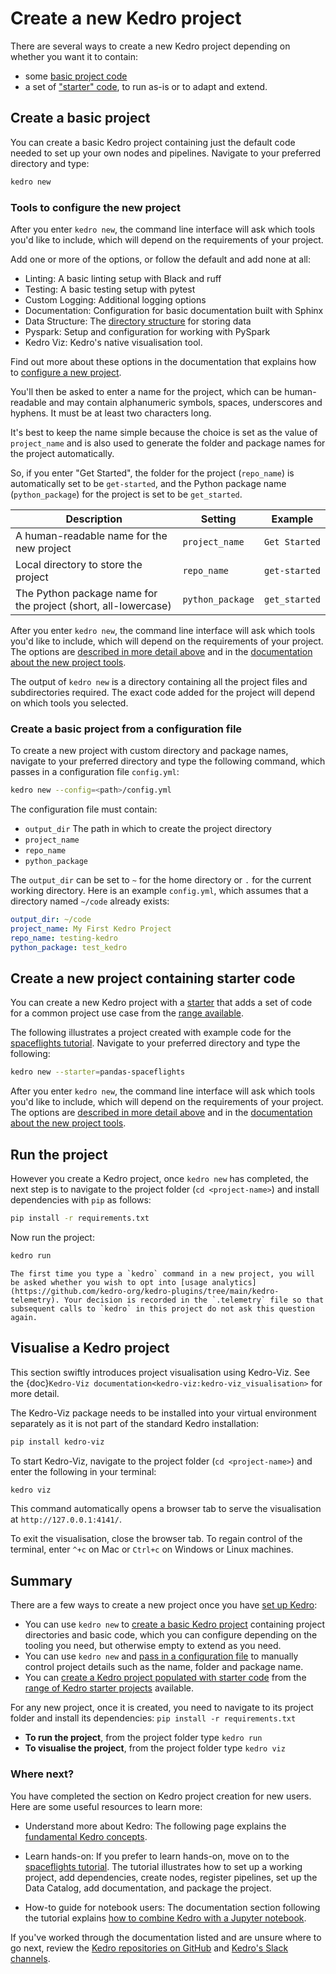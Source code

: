 # Create a new Kedro project

There are several ways to create a new Kedro project depending on whether you want it to contain:

* some [basic project code](#create-a-basic-project)
* a set of ["starter" code](#create-a-new-project-containing-starter-code), to run as-is or to adapt and extend.

## Create a basic project

You can create a basic Kedro project containing just the default code needed to set up your own nodes and pipelines. Navigate to your preferred directory and type:

```bash
kedro new
```

### Tools to configure the new project
After you enter `kedro new`, the command line interface will ask which tools you'd like to include, which will depend on the requirements of your project.

Add one or more of the options, or follow the default and add none at all:

* Linting: A basic linting setup with Black and ruff
* Testing: A basic testing setup with pytest
* Custom Logging: Additional logging options
* Documentation: Configuration for basic documentation built with Sphinx
* Data Structure: The [directory structure](../faq/faq.md#what-is-data-engineering-convention) for storing data
* Pyspark: Setup and configuration for working with PySpark
* Kedro Viz: Kedro's native visualisation tool.

Find out more about these options in the documentation that explains how to [configure a new project](../starters/new_project_tools.md).

You'll then be asked to enter a name for the project, which can be human-readable and may contain alphanumeric symbols, spaces, underscores and hyphens. It must be at least two characters long.

It's best to keep the name simple because the choice is set as the value of `project_name` and is also used to generate the folder and package names for the project automatically.

So, if you enter "Get Started", the folder for the project (`repo_name`) is automatically set to be `get-started`, and the Python package name (`python_package`) for the project is set to be `get_started`.

| Description                                                     | Setting          | Example       |
| --------------------------------------------------------------- | ---------------- | ------------- |
| A human-readable name for the new project                      | `project_name`   | `Get Started` |
| Local directory to store the project                           | `repo_name`      | `get-started` |
| The Python package name for the project (short, all-lowercase) | `python_package` | `get_started` |


After you enter `kedro new`, the command line interface will ask which tools you'd like to include, which will depend on the requirements of your project. The options are [described in more detail above](#tools-to-configure-the-new-project) and in the [documentation about the new project tools](../starters/new_project_tools.md).

The output of `kedro new` is a directory containing all the project files and subdirectories required. The exact code added for the project will depend on which tools you selected.

### Create a basic project from a configuration file

To create a new project with custom directory and package names, navigate to your preferred directory and type the following command, which passes in a configuration file `config.yml`:

```bash
kedro new --config=<path>/config.yml
```
The configuration file must contain:

-   `output_dir` The path in which to create the project directory
-   `project_name`
-   `repo_name`
-   `python_package`

The `output_dir` can be set to `~` for the home directory or `.` for the current working directory. Here is an example `config.yml`, which assumes that a directory named `~/code` already exists:

```yaml
output_dir: ~/code
project_name: My First Kedro Project
repo_name: testing-kedro
python_package: test_kedro
```


## Create a new project containing starter code

You can create a new Kedro project with a [starter](../starters/starters.md) that adds a set of code for a common project use case from the [range available](../starters/starters.md).

The following illustrates a project created with example code for the [spaceflights tutorial](../tutorial/spaceflights_tutorial.md). Navigate to your preferred directory and type the following:

```bash
kedro new --starter=pandas-spaceflights
```

After you enter `kedro new`, the command line interface will ask which tools you'd like to include, which will depend on the requirements of your project. The options are [described in more detail above](#tools-to-configure-the-new-project) and in the [documentation about the new project tools](../starters/new_project_tools.md).

## Run the project

However you create a Kedro project, once `kedro new` has completed, the next step is to navigate to the project folder (`cd <project-name>`) and install dependencies with `pip` as follows:

```bash
pip install -r requirements.txt
```

Now run the project:

```bash
kedro run
```

```{note}
The first time you type a `kedro` command in a new project, you will be asked whether you wish to opt into [usage analytics](https://github.com/kedro-org/kedro-plugins/tree/main/kedro-telemetry). Your decision is recorded in the `.telemetry` file so that subsequent calls to `kedro` in this project do not ask this question again.
```

## Visualise a Kedro project

This section swiftly introduces project visualisation using Kedro-Viz. See the {doc}`Kedro-Viz documentation<kedro-viz:kedro-viz_visualisation>` for more detail.

The Kedro-Viz package needs to be installed into your virtual environment separately as it is not part of the standard Kedro installation:

```bash
pip install kedro-viz
```

To start Kedro-Viz, navigate to the project folder (`cd <project-name>`) and enter the following in your terminal:

```bash
kedro viz
```

This command automatically opens a browser tab to serve the visualisation at `http://127.0.0.1:4141/`.

To exit the visualisation, close the browser tab. To regain control of the terminal, enter `^+c` on Mac or `Ctrl+c` on Windows or Linux machines.

## Summary

There are a few ways to create a new project once you have [set up Kedro](install.md):

* You can use `kedro new` to [create a basic Kedro project](#create-a-basic-project) containing project directories and basic code, which you can configure depending on the tooling you need, but otherwise empty to extend as you need.
* You can use `kedro new` and [pass in a configuration file](#create-a-basic-project-from-a-configuration-file) to manually control project details such as the name, folder and package name.
* You can [create a Kedro project populated with starter code](#create-a-new-project-containing-starter-code) from the [range of Kedro starter projects](../starters/starters.md#list-of-official-starters) available.


For any new project, once it is created, you need to navigate to its project folder and install its dependencies: `pip install -r requirements.txt`

* **To run the project**, from the project folder type `kedro run`
* **To visualise the project**, from the project folder type `kedro viz`

### Where next?
You have completed the section on Kedro project creation for new users. Here are some useful resources to learn more:

* Understand more about Kedro: The following page explains the [fundamental Kedro concepts](./kedro_concepts.md).

* Learn hands-on: If you prefer to learn hands-on, move on to the [spaceflights tutorial](../tutorial/spaceflights_tutorial.md). The tutorial illustrates how to set up a working project, add dependencies, create nodes, register pipelines, set up the Data Catalog, add documentation, and package the project.

* How-to guide for notebook users: The documentation section following the tutorial explains [how to combine Kedro with a Jupyter notebook](../notebooks_and_ipython/kedro_and_notebooks.md).

If you've worked through the documentation listed and are unsure where to go next, review the [Kedro repositories on GitHub](https://github.com/kedro-org) and [Kedro's Slack channels](https://slack.kedro.org).
